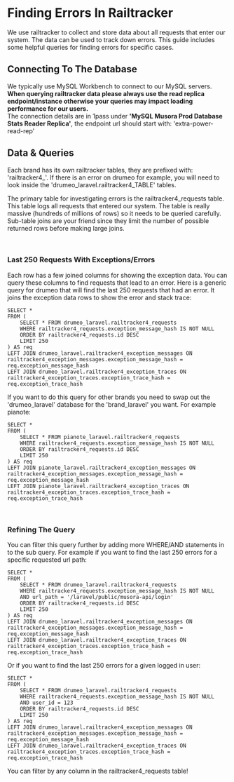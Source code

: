 # Finding Errors In Railtracker

We use railtracker to collect and store data about all requests that enter our system. The data can be used to track
down errors. This guide includes some helpful queries for finding errors for specific cases.


## Connecting To The Database

We typically use MySQL Workbench to connect to our MySQL servers. **When querying railtracker data please always use 
the read replica endpoint/instance otherwise your queries may impact loading performance for our users.**  
The connection details are in 1pass under **'MySQL Musora Prod Database Stats Reader Replica'**, the endpoint url should
start with: 'extra-power-read-rep'


## Data & Queries

Each brand has its own railtracker tables, they are prefixed with: 'railtracker4_'. If there is an error on drumeo
for example, you will need to look inside the 'drumeo_laravel.railtracker4_TABLE' tables.  

The primary table for investigating errors is the railtracker4_requests table. This table logs all requests that entered 
our system. The table is really massive (hundreds of millions of rows) so it needs to be queried carefully. Sub-table 
joins are your friend since they limit the number of possible returned rows before making large joins.
  
<br>
 
### Last 250 Requests With Exceptions/Errors
Each row has a few joined columns for showing the exception data. 
You can query these columns to find requests that lead to an error.
Here is a generic query for drumeo that will find the last 250 requests that had an error. It joins the exception data 
rows to show the error and stack trace:  

```mysql
SELECT * 
FROM (
    SELECT * FROM drumeo_laravel.railtracker4_requests  
    WHERE railtracker4_requests.exception_message_hash IS NOT NULL 
    ORDER BY railtracker4_requests.id DESC
    LIMIT 250
) AS req
LEFT JOIN drumeo_laravel.railtracker4_exception_messages ON railtracker4_exception_messages.exception_message_hash = req.exception_message_hash
LEFT JOIN drumeo_laravel.railtracker4_exception_traces ON railtracker4_exception_traces.exception_trace_hash = req.exception_trace_hash

```

If you want to do this query for other brands you need to swap out the 'drumeo_laravel' database for the 'brand_laravel' 
you want. For example pianote:

```mysql
SELECT * 
FROM (
    SELECT * FROM pianote_laravel.railtracker4_requests  
    WHERE railtracker4_requests.exception_message_hash IS NOT NULL 
    ORDER BY railtracker4_requests.id DESC
    LIMIT 250
) AS req
LEFT JOIN pianote_laravel.railtracker4_exception_messages ON railtracker4_exception_messages.exception_message_hash = req.exception_message_hash
LEFT JOIN pianote_laravel.railtracker4_exception_traces ON railtracker4_exception_traces.exception_trace_hash = req.exception_trace_hash

```

<br>
 
### Refining The Query

You can filter this query further by adding more WHERE/AND statements in to the sub query. For example if you want to
find the last 250 errors for a specific requested url path:

```mysql
SELECT * 
FROM (
    SELECT * FROM drumeo_laravel.railtracker4_requests  
    WHERE railtracker4_requests.exception_message_hash IS NOT NULL 
    AND url_path = '/laravel/public/musora-api/login'
    ORDER BY railtracker4_requests.id DESC
    LIMIT 250
) AS req
LEFT JOIN drumeo_laravel.railtracker4_exception_messages ON railtracker4_exception_messages.exception_message_hash = req.exception_message_hash
LEFT JOIN drumeo_laravel.railtracker4_exception_traces ON railtracker4_exception_traces.exception_trace_hash = req.exception_trace_hash

```

Or if you want to find the last 250 errors for a given logged in user:
```mysql
SELECT * 
FROM (
    SELECT * FROM drumeo_laravel.railtracker4_requests  
    WHERE railtracker4_requests.exception_message_hash IS NOT NULL 
    AND user_id = 123
    ORDER BY railtracker4_requests.id DESC
    LIMIT 250
) AS req
LEFT JOIN drumeo_laravel.railtracker4_exception_messages ON railtracker4_exception_messages.exception_message_hash = req.exception_message_hash
LEFT JOIN drumeo_laravel.railtracker4_exception_traces ON railtracker4_exception_traces.exception_trace_hash = req.exception_trace_hash

```

You can filter by any column in the railtracker4_requests table!